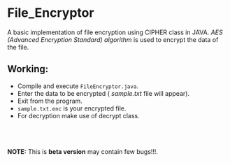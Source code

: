 File_Encryptor
===
A basic implementation of file encryption using CIPHER class in JAVA. *AES (Advanced Encryption Standard) algorithm* is used to encrypt the data of the file.

Working:
---

* Compile and execute `FileEncryptor.java`.
* Enter the data to be encrypted ( *sample.txt* file will appear).
* Exit from the program.
* `sample.txt.enc` is your encrypted file.
* For decryption make use of decrypt class.


<br><br><br>
**NOTE:** This is **beta version** may contain few bugs!!!.
